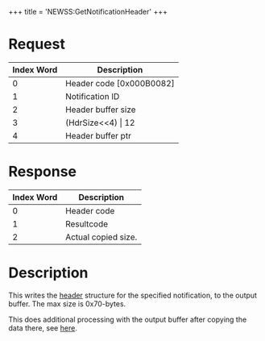 +++
title = 'NEWSS:GetNotificationHeader'
+++

# Request

| Index Word | Description                |
|------------|----------------------------|
| 0          | Header code \[0x000B0082\] |
| 1          | Notification ID            |
| 2          | Header buffer size         |
| 3          | (HdrSize\<\<4) \| 12       |
| 4          | Header buffer ptr          |

# Response

| Index Word | Description         |
|------------|---------------------|
| 0          | Header code         |
| 1          | Resultcode          |
| 2          | Actual copied size. |

# Description

This writes the [header](NEWSS:AddNotification "wikilink") structure for
the specified notification, to the output buffer. The max size is
0x70-bytes.

This does additional processing with the output buffer after copying the
data there, see [here](NEWSS:AddNotification "wikilink").
